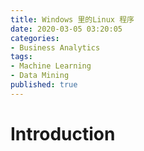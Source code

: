 ```yaml
---
title: Windows 里的Linux 程序
date: 2020-03-05 03:20:05
categories:
- Business Analytics
tags:
- Machine Learning
- Data Mining
published: true
---
```


# Introduction


